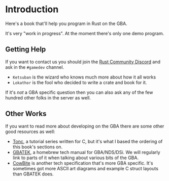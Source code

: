 # Introduction

Here's a book that'll help you program in Rust on the GBA.

It's very "work in progress". At the moment there's only one demo program.

## Getting Help

If you want to contact us you should join the [Rust Community
Discord](https://discordapp.com/invite/aVESxV8) and ask in the `#gamedev`
channel.

* `Ketsuban` is the wizard who knows much more about how it all works
* `Lokathor` is the fool who decided to write a crate and book for it.

If it's _not_ a GBA specific question then you can also ask any of the few
hundred other folks in the server as well.

## Other Works

If you want to read more about developing on the GBA there are some other good resources as well:

* [Tonc](https://www.coranac.com/tonc/text/toc.htm), a tutorial series written
  for C, but it's what I based the ordering of this book's sections on.
* [GBATEK](http://problemkaputt.de/gbatek.htm), a homebrew tech manual for
  GBA/NDS/DSi. We will regularly link to parts of it when talking about various
  bits of the GBA.
* [CowBite](https://www.cs.rit.edu/~tjh8300/CowBite/CowBiteSpec.htm) is another
  tech specification that's more GBA specific. It's sometimes got more ASCII
  art diagrams and example C struct layouts than GBATEK does.
